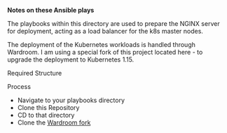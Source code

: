 **Notes on these Ansible plays**

The playbooks within this directory are used to prepare the NGINX server for deployment, acting as a load balancer for the k8s master nodes.

The deployment of the Kubernetes workloads is handled through Wardroom. I am using a special fork of this project located here - to upgrade the deployment to Kubernetes 1.15.

Required Structure

Process

* Navigate to your playbooks directory
* Clone this Repository
* CD to that directory
* Clone the [Wardroom fork](https://github.com/codyde/wardroom)
